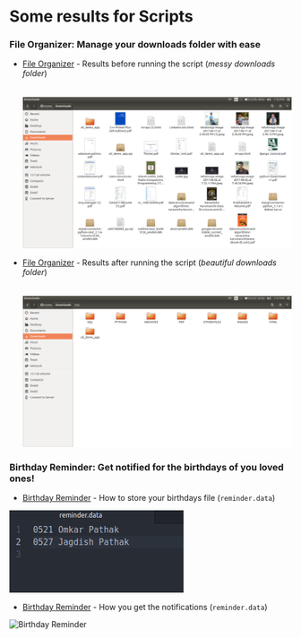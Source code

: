 # Some results for Scripts

### File Organizer: Manage your downloads folder with ease


* [File Organizer](P05_FileOrganizer) - Results before running the script (*messy downloads folder*)
<br><br><br>
![File Organizer Before](Results/FolderManipulationBefore.png "Before")

* [File Organizer](P05_FileOrganizer) - Results after running the script (*beautiful downloads folder*)
<br><br><br>
![File Organizer After](Results/FolderManipulationAfter.png "After")

### Birthday Reminder: Get notified for the birthdays of you loved ones!

* [Birthday Reminder](P09_ReminderApplication.py) - How to store your birthdays file (`reminder.data`)<br />

![Birthday Reminder](Results/BirthdayReminder.png "Birthdays")

* [Birthday Reminder](P09_ReminderApplication.py) - How you get the notifications (`reminder.data`)<br />

![Birthday Reminder](Results/BirthdayReminderResults.png "Birthdays")
